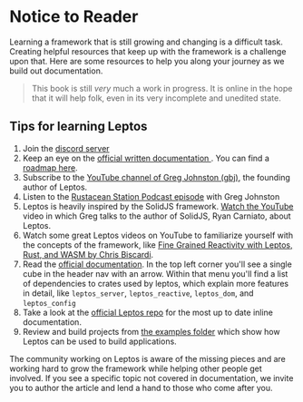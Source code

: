 # Notice to Reader

Learning a framework that is still growing and changing is a difficult task. Creating helpful resources that keep up with the framework is a challenge upon that. Here are some resources to help you along your journey as we build out documentation.

>This book is still _very_ much a work in progress. It is online in the hope that it will help folk, even in its very incomplete and unedited state.

## Tips for learning Leptos

1) Join the [discord server](https://discord.gg/qdpf7msQ)
2) Keep an eye on the [official written documentation ](https://github.com/leptos-rs/leptos/tree/docs-improvements/docs/book). You can find a [roadmap here](https://github.com/leptos-rs/leptos/issues/364).
3) Subscribe to the [YouTube channel of Greg Johnston (gbj)](https://www.youtube.com/@gbjxc), the founding author of Leptos.
4) Listen to the [Rustacean Station Podcast episode](https://rustacean-station.org/episode/greg-johnston/) with Greg Johnston
5) Leptos is heavily inspired by the SolidJS framework. [Watch the YouTube](https://www.youtube.com/watch?v=zgY7ql1xwW4) video in which Greg talks to the author of SolidJS, Ryan Carniato, about Leptos.
6) Watch some great Leptos videos on YouTube to familiarize yourself with the concepts of the framework, like [Fine Grained Reactivity with Leptos, Rust, and WASM by Chris Biscardi](https://www.youtube.com/watch?v=9BolA2WTH7U).
7) Read the [official documentation](https://docs.rs/leptos/latest/leptos/).  In the top left corner you'll see a single cube in the header nav with an arrow. Within that menu you'll find a list of dependencies to crates used by leptos, which explain more features in detail, like `leptos_server`, `leptos_reactive`, `leptos_dom`, and `leptos_config`
8) Take a look at the [official Leptos repo](https://github.com/leptos-rs/leptos) for the most up to date inline documentation.
9) Review and build projects from [the examples folder](https://github.com/leptos-rs/leptos/tree/main/examples) which show how Leptos can be used to build applications.

The community working on Leptos is aware of the missing pieces and are working hard to grow the framework while helping other people get involved. If you see a specific topic not covered in documentation, we invite you to author the article and lend a hand to those who come after you.